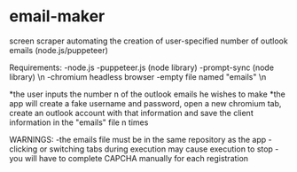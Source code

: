 # email-maker
screen scraper automating the creation of user-specified number of outlook emails (node.js/puppeteer) 

Requirements: 
-node.js
-puppeteer.js (node library)
-prompt-sync (node library) \n
-chromium headless browser
-empty file named "emails" \n

*the user inputs the number n of the outlook emails he wishes to make 
*the app will create a fake username and password, open a new  chromium tab, create an outlook account with that information and save the client information in the "emails" file n times

WARNINGS: 
-the emails file must be in the same repository as the app
-clicking or switching tabs during execution may cause execution to stop
-you will have to complete CAPCHA manually for each registration
